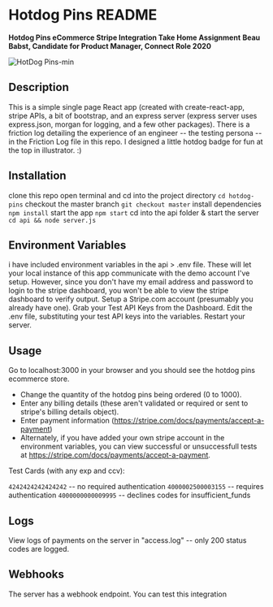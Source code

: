 
# Hotdog Pins README

**Hotdog Pins eCommerce Stripe Integration Take Home Assignment** 
**Beau Babst, Candidate for Product Manager, Connect Role 2020** 


![HotDog Pins-min](https://user-images.githubusercontent.com/7648723/87211720-b3df5c00-c2cf-11ea-9ffd-53d42d603661.gif)


## Description

This is a simple single page React app (created with create-react-app, stripe APIs, a bit of bootstrap, and an express server (express server uses express.json, morgan for logging, and a few other packages).
There is a friction log detailing the experience of an engineer -- the testing persona -- in the Friction Log file in this repo. 
I designed a little hotdog badge for fun at the top in illustrator. :)

## Installation

clone this repo
open terminal and cd into the project directory `cd hotdog-pins`
checkout the master branch `git checkout master`
install dependencies `npm install`
start the app `npm start`
cd into the api folder & start the server `cd api && node server.js`

## Environment Variables

i have included environment variables in the api > .env file. These will let your local instance of this app communicate with the demo account I've setup. However, since you don't have my email address and password to login to the stripe dashboard, you won't be able to view the stripe dashboard to verify output. 
Setup a Stripe.com account (presumably you already have one). 
Grab your Test API Keys from the Dashboard. 
Edit the .env file, substituting your test API keys into the variables. 
Restart your server.

## Usage

Go to localhost:3000 in your browser and you should see the hotdog pins ecommerce store.

* Change the quantity of the hotdog pins being ordered (0 to 1000). 
* Enter any billing details (these aren't validated or required or sent to stripe's billing details object).
* Enter payment information (https://stripe.com/docs/payments/accept-a-payment)
* Alternately, if you have added your own stripe account in the environment variables, you can view successful or unsuccessfull tests at https://stripe.com/docs/payments/accept-a-payment.

Test Cards (with any exp and ccv):

`4242424242424242` -- no required authentication
`4000002500003155` -- requires authentication
`4000000000009995` -- declines codes for insufficient_funds

## Logs

View logs of payments on the server in "access.log" -- only 200 status codes are logged. 

## Webhooks 

The server has a webhook endpoint. You can test this integration 

